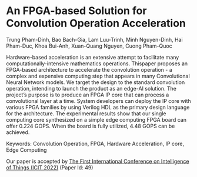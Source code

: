 # An FPGA-based Solution for Convolution Operation Acceleration
Trung Pham-Dinh, Bao Bach-Gia, Lam Luu-Trinh, Minh Nguyen-Dinh, Hai Pham-Duc, Khoa Bui-Anh, Xuan-Quang Nguyen, Cuong Pham-Quoc

Hardware-based acceleration is an extensive attempt to facilitate many computationally-intensive mathematics operations. Thispaper proposes an FPGA-based architecture to accelerate the convolution operation - a complex and expensive computing step that appears in many Convolutional Neural Network models. We target the design to the standard convolution operation, intending to launch the product as an edge-AI solution. The project’s purpose is to produce an FPGA IP core that can process a convolutional layer at a time. System developers can deploy the IP core with various FPGA families by using Verilog HDL as the primary design language for the architecture. The experimental results show that our single computing core synthesized on a simple edge computing FPGA board can offer 0.224 GOPS. When the board is fully utilized, 4.48 GOPS can be achieved.

Keywords: Convolution Operation, FPGA, Hardware Acceleration, IP core, Edge Computing

Our paper is accepted by [The First International Conference on Intelligence of Things (ICIT 2022)](https://icit2022.humg.edu.vn/accepted-papers-2) (Paper Id: 49)
